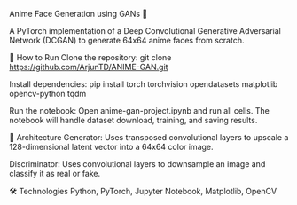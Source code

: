 
Anime Face Generation using GANs 🎨


A PyTorch implementation of a Deep Convolutional Generative Adversarial Network (DCGAN) to generate 64x64 anime faces from scratch.



🚀 How to Run
Clone the repository:
git clone https://github.com/ArjunTD/ANIME-GAN.git


Install dependencies:
pip install torch torchvision opendatasets matplotlib opencv-python tqdm

Run the notebook:
Open anime-gan-project.ipynb and run all cells. The notebook will handle dataset download, training, and saving results.

🤖 Architecture
Generator: Uses transposed convolutional layers to upscale a 128-dimensional latent vector into a 64x64 color image.

Discriminator: Uses convolutional layers to downsample an image and classify it as real or fake.

🛠️ Technologies
Python, PyTorch, Jupyter Notebook, Matplotlib, OpenCV

